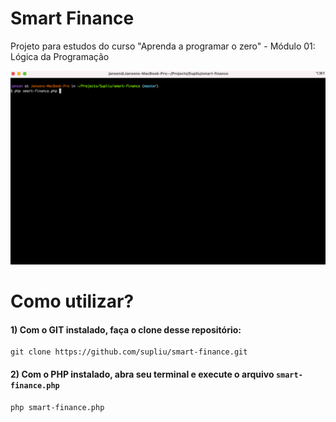 # Smart Finance

Projeto para estudos do curso "Aprenda a programar o zero" - Módulo 01: Lógica da Programação

<img src="https://github.com/supliu/smart-finance/raw/master/example/Untitled.gif" alt="GIF com demonstração do programa sendo executado" border="0">

# Como utilizar?

#### 1) Com o GIT instalado, faça o clone desse repositório:

```shell
git clone https://github.com/supliu/smart-finance.git
```

#### 2) Com o PHP instalado, abra seu terminal e execute o arquivo `smart-finance.php`

```shell
php smart-finance.php
```
